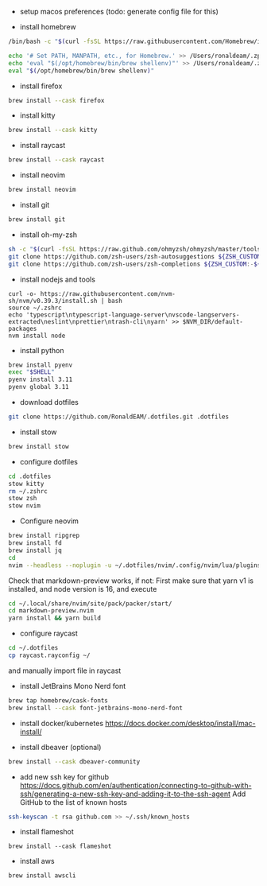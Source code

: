 - setup macos preferences (todo: generate config file for this)

- install homebrew

```bash
/bin/bash -c "$(curl -fsSL https://raw.githubusercontent.com/Homebrew/install/HEAD/install.sh)"

echo '# Set PATH, MANPATH, etc., for Homebrew.' >> /Users/ronaldeam/.zprofile
echo 'eval "$(/opt/homebrew/bin/brew shellenv)"' >> /Users/ronaldeam/.zprofile
eval "$(/opt/homebrew/bin/brew shellenv)"
```

- install firefox

```bash
brew install --cask firefox
```

- install kitty

```bash
brew install --cask kitty
```

- install raycast

```bash
brew install --cask raycast
```

- install neovim

```bash
brew install neovim
```

- install git

```bash
brew install git
```

- install oh-my-zsh

```bash
sh -c "$(curl -fsSL https://raw.github.com/ohmyzsh/ohmyzsh/master/tools/install.sh)"
git clone https://github.com/zsh-users/zsh-autosuggestions ${ZSH_CUSTOM:-~/.oh-my-zsh/custom}/plugins/zsh-autosuggestions
git clone https://github.com/zsh-users/zsh-completions ${ZSH_CUSTOM:-${ZSH:-~/.oh-my-zsh}/custom}/plugins/zsh-completions
```

- install nodejs and tools

```
curl -o- https://raw.githubusercontent.com/nvm-sh/nvm/v0.39.3/install.sh | bash
source ~/.zshrc
echo 'typescript\ntypescript-language-server\nvscode-langservers-extracted\neslint\nprettier\ntrash-cli\nyarn' >> $NVM_DIR/default-packages
nvm install node
```

- install python

```bash
brew install pyenv
exec "$SHELL"
pyenv install 3.11
pyenv global 3.11
```

- download dotfiles

```bash
git clone https://github.com/RonaldEAM/.dotfiles.git .dotfiles
```

- install stow

```bash
brew install stow
```

- configure dotfiles

```bash
cd .dotfiles
stow kitty
rm ~/.zshrc
stow zsh
stow nvim
```

- Configure neovim

```bash
brew install ripgrep
brew install fd
brew install jq
cd
nvim --headless --noplugin -u ~/.dotfiles/nvim/.config/nvim/lua/plugins.lua -c "autocmd User PackerComplete quitall" -c "PackerSync"
```

Check that markdown-preview works, if not:
First make sure that yarn v1 is installed, and node version is 16, and execute

```bash
cd ~/.local/share/nvim/site/pack/packer/start/
cd markdown-preview.nvim
yarn install && yarn build
```

- configure raycast

```bash
cd ~/.dotfiles
cp raycast.rayconfig ~/
```

and manually import file in raycast

- install JetBrains Mono Nerd font

```bash
brew tap homebrew/cask-fonts
brew install --cask font-jetbrains-mono-nerd-font
```

- install docker/kubernetes
  https://docs.docker.com/desktop/install/mac-install/

- install dbeaver (optional)

```bash
brew install --cask dbeaver-community
```

- add new ssh key for github
  https://docs.github.com/en/authentication/connecting-to-github-with-ssh/generating-a-new-ssh-key-and-adding-it-to-the-ssh-agent
  Add GitHub to the list of known hosts

```bash
ssh-keyscan -t rsa github.com >> ~/.ssh/known_hosts
```

- install flameshot

```
brew install --cask flameshot
```

- install aws

```
brew install awscli
```
